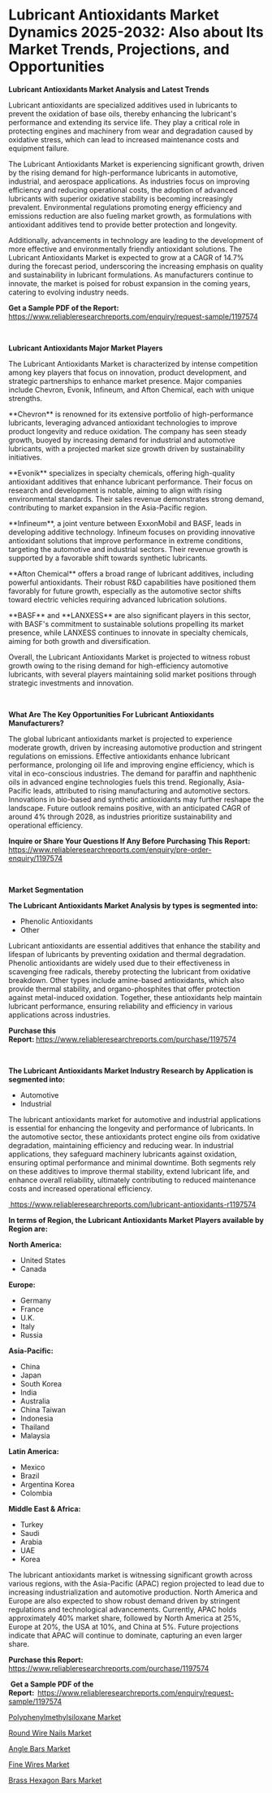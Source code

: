<p><h1>Lubricant Antioxidants Market Dynamics 2025-2032: Also about Its Market Trends, Projections, and Opportunities</h1></p><p><strong>Lubricant Antioxidants Market Analysis and Latest Trends</strong></p>
<p><p>Lubricant antioxidants are specialized additives used in lubricants to prevent the oxidation of base oils, thereby enhancing the lubricant's performance and extending its service life. They play a critical role in protecting engines and machinery from wear and degradation caused by oxidative stress, which can lead to increased maintenance costs and equipment failure.</p><p>The Lubricant Antioxidants Market is experiencing significant growth, driven by the rising demand for high-performance lubricants in automotive, industrial, and aerospace applications. As industries focus on improving efficiency and reducing operational costs, the adoption of advanced lubricants with superior oxidative stability is becoming increasingly prevalent. Environmental regulations promoting energy efficiency and emissions reduction are also fueling market growth, as formulations with antioxidant additives tend to provide better protection and longevity.</p><p>Additionally, advancements in technology are leading to the development of more effective and environmentally friendly antioxidant solutions. The Lubricant Antioxidants Market is expected to grow at a CAGR of 14.7% during the forecast period, underscoring the increasing emphasis on quality and sustainability in lubricant formulations. As manufacturers continue to innovate, the market is poised for robust expansion in the coming years, catering to evolving industry needs.</p></p>
<p><strong>Get a Sample PDF of the Report:&nbsp;</strong> <a href="https://www.reliableresearchreports.com/enquiry/request-sample/1197574?utm_campaign=116&utm_medium=2&utm_source=Github&utm_content=ia&utm_term=30012025&utm_id=lubricant-antioxidants">https://www.reliableresearchreports.com/enquiry/request-sample/1197574</a></p>
<p>&nbsp;</p>
<p><strong>Lubricant Antioxidants Major Market Players</strong></p>
<p><p>The Lubricant Antioxidants Market is characterized by intense competition among key players that focus on innovation, product development, and strategic partnerships to enhance market presence. Major companies include Chevron, Evonik, Infineum, and Afton Chemical, each with unique strengths.</p><p>**Chevron** is renowned for its extensive portfolio of high-performance lubricants, leveraging advanced antioxidant technologies to improve product longevity and reduce oxidation. The company has seen steady growth, buoyed by increasing demand for industrial and automotive lubricants, with a projected market size growth driven by sustainability initiatives.</p><p>**Evonik** specializes in specialty chemicals, offering high-quality antioxidant additives that enhance lubricant performance. Their focus on research and development is notable, aiming to align with rising environmental standards. Their sales revenue demonstrates strong demand, contributing to market expansion in the Asia-Pacific region.</p><p>**Infineum**, a joint venture between ExxonMobil and BASF, leads in developing additive technology. Infineum focuses on providing innovative antioxidant solutions that improve performance in extreme conditions, targeting the automotive and industrial sectors. Their revenue growth is supported by a favorable shift towards synthetic lubricants.</p><p>**Afton Chemical** offers a broad range of lubricant additives, including powerful antioxidants. Their robust R&D capabilities have positioned them favorably for future growth, especially as the automotive sector shifts toward electric vehicles requiring advanced lubrication solutions.</p><p>**BASF** and **LANXESS** are also significant players in this sector, with BASF's commitment to sustainable solutions propelling its market presence, while LANXESS continues to innovate in specialty chemicals, aiming for both growth and diversification.</p><p>Overall, the Lubricant Antioxidants Market is projected to witness robust growth owing to the rising demand for high-efficiency automotive lubricants, with several players maintaining solid market positions through strategic investments and innovation.</p></p>
<p>&nbsp;</p>
<p><strong>What Are The Key Opportunities For Lubricant Antioxidants Manufacturers?</strong></p>
<p><p>The global lubricant antioxidants market is projected to experience moderate growth, driven by increasing automotive production and stringent regulations on emissions. Effective antioxidants enhance lubricant performance, prolonging oil life and improving engine efficiency, which is vital in eco-conscious industries. The demand for paraffin and naphthenic oils in advanced engine technologies fuels this trend. Regionally, Asia-Pacific leads, attributed to rising manufacturing and automotive sectors. Innovations in bio-based and synthetic antioxidants may further reshape the landscape. Future outlook remains positive, with an anticipated CAGR of around 4% through 2028, as industries prioritize sustainability and operational efficiency.</p></p>
<p><strong>Inquire or Share Your Questions If Any Before Purchasing This Report:</strong> <a href="https://www.reliableresearchreports.com/enquiry/pre-order-enquiry/1197574?utm_campaign=116&utm_medium=2&utm_source=Github&utm_content=ia&utm_term=30012025&utm_id=lubricant-antioxidants">https://www.reliableresearchreports.com/enquiry/pre-order-enquiry/1197574</a></p>
<p>&nbsp;</p>
<p><strong>Market Segmentation</strong></p>
<p><strong>The Lubricant Antioxidants Market Analysis by types is segmented into:</strong></p>
<p><ul><li>Phenolic Antioxidants</li><li>Other</li></ul></p>
<p><p>Lubricant antioxidants are essential additives that enhance the stability and lifespan of lubricants by preventing oxidation and thermal degradation. Phenolic antioxidants are widely used due to their effectiveness in scavenging free radicals, thereby protecting the lubricant from oxidative breakdown. Other types include amine-based antioxidants, which also provide thermal stability, and organo-phosphites that offer protection against metal-induced oxidation. Together, these antioxidants help maintain lubricant performance, ensuring reliability and efficiency in various applications across industries.</p></p>
<p><strong>Purchase this Report:&nbsp;</strong><a href="https://www.reliableresearchreports.com/purchase/1197574?utm_campaign=116&utm_medium=2&utm_source=Github&utm_content=ia&utm_term=30012025&utm_id=lubricant-antioxidants">https://www.reliableresearchreports.com/purchase/1197574</a></p>
<p>&nbsp;</p>
<p><strong>The Lubricant Antioxidants Market Industry Research by Application is segmented into:</strong></p>
<p><ul><li>Automotive</li><li>Industrial</li></ul></p>
<p><p>The lubricant antioxidants market for automotive and industrial applications is essential for enhancing the longevity and performance of lubricants. In the automotive sector, these antioxidants protect engine oils from oxidative degradation, maintaining efficiency and reducing wear. In industrial applications, they safeguard machinery lubricants against oxidation, ensuring optimal performance and minimal downtime. Both segments rely on these additives to improve thermal stability, extend lubricant life, and enhance overall reliability, ultimately contributing to reduced maintenance costs and increased operational efficiency.</p></p>
<p><a href="https://www.reliableresearchreports.com/lubricant-antioxidants-r1197574?utm_campaign=116&utm_medium=2&utm_source=Github&utm_content=ia&utm_term=30012025&utm_id=lubricant-antioxidants">&nbsp;https://www.reliableresearchreports.com/lubricant-antioxidants-r1197574</a></p>
<p><strong>In terms of Region, the Lubricant Antioxidants Market Players available by Region are:</strong></p>
<p>
    <p> <strong> North America: </strong>
        <ul>
            <li>United States</li>
            <li>Canada</li>
        </ul>
        </p> 
    <p> <strong> Europe: </strong>
        <ul>
            <li>Germany</li>
            <li>France</li>
            <li>U.K.</li>
            <li>Italy</li>
            <li>Russia</li>
        </ul>
        </p> 
    <p> <strong> Asia-Pacific: </strong>
        <ul>
            <li>China</li>
            <li>Japan</li>
            <li>South Korea</li>
            <li>India</li>
            <li>Australia</li>
            <li>China Taiwan</li>
            <li>Indonesia</li>
            <li>Thailand</li>
            <li>Malaysia</li>
        </ul>
        </p> 
    <p> <strong> Latin America: </strong>
        <ul>
            <li>Mexico</li>
            <li>Brazil</li>
            <li>Argentina Korea</li>
            <li>Colombia</li>
        </ul>
        </p> 
    <p> <strong> Middle East & Africa: </strong>
        <ul>
            <li>Turkey</li>
            <li>Saudi</li>
            <li>Arabia</li>
            <li>UAE</li>
            <li>Korea</li>
        </ul>
    </p>
    </p>
<p><p>The lubricant antioxidants market is witnessing significant growth across various regions, with the Asia-Pacific (APAC) region projected to lead due to increasing industrialization and automotive production. North America and Europe are also expected to show robust demand driven by stringent regulations and technological advancements. Currently, APAC holds approximately 40% market share, followed by North America at 25%, Europe at 20%, the USA at 10%, and China at 5%. Future projections indicate that APAC will continue to dominate, capturing an even larger share.</p></p>
<p><strong>Purchase this Report: </strong><a href="https://www.reliableresearchreports.com/purchase/1197574?utm_campaign=116&utm_medium=2&utm_source=Github&utm_content=ia&utm_term=30012025&utm_id=lubricant-antioxidants">https://www.reliableresearchreports.com/purchase/1197574</a></p>
<p>&nbsp;<strong>Get a Sample PDF of the Report:&nbsp;&nbsp;</strong><a href="https://www.reliableresearchreports.com/enquiry/request-sample/1197574?utm_campaign=116&utm_medium=2&utm_source=Github&utm_content=ia&utm_term=30012025&utm_id=lubricant-antioxidants">https://www.reliableresearchreports.com/enquiry/request-sample/1197574</a></p>
<p><strong></strong></p>
<p><p><a href="https://github.com/namaqbagels64/Market-Research-Report-List-1/blob/main/polyphenylmethylsiloxane-market.md?utm_campaign=116&utm_medium=2&utm_source=Github&utm_content=ia&utm_term=30012025&utm_id=lubricant-antioxidants">Polyphenylmethylsiloxane Market</a></p><p><a href="https://github.com/scaseiargas/Market-Research-Report-List-1/blob/main/round-wire-nails-market.md?utm_campaign=116&utm_medium=2&utm_source=Github&utm_content=ia&utm_term=30012025&utm_id=lubricant-antioxidants">Round Wire Nails Market</a></p><p><a href="https://github.com/sofayahoo2023/Market-Research-Report-List-6/blob/main/angle-bars-market.md?utm_campaign=116&utm_medium=2&utm_source=Github&utm_content=ia&utm_term=30012025&utm_id=lubricant-antioxidants">Angle Bars Market</a></p><p><a href="https://github.com/ngozudapshi/Market-Research-Report-List-1/blob/main/fine-wires-market.md?utm_campaign=116&utm_medium=2&utm_source=Github&utm_content=ia&utm_term=30012025&utm_id=lubricant-antioxidants">Fine Wires Market</a></p><p><a href="https://github.com/joannesouthgate/Market-Research-Report-List-5/blob/main/brass-hexagon-bars-market.md?utm_campaign=116&utm_medium=2&utm_source=Github&utm_content=ia&utm_term=30012025&utm_id=lubricant-antioxidants">Brass Hexagon Bars Market</a></p></p>